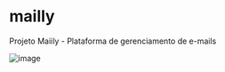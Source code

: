 # mailly
Projeto Maiily - Plataforma de gerenciamento de e-mails


![image](https://user-images.githubusercontent.com/42554908/94047715-db12d900-fda8-11ea-8edc-52f76edab670.png)
